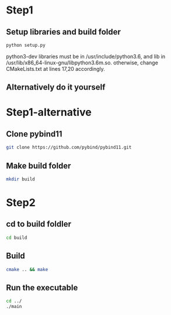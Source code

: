 # Step1
## Setup libraries and build folder
```bash
python setup.py
```
python3-dev libraries must be in /usr/include/python3.6, and lib in /usr/lib/x86_64-linux-gnu/libpython3.6m.so.
otherwise, change CMakeLists.txt at lines 17,20 accordingly.

## Alternatively do it yourself

# Step1-alternative
## Clone pybind11
```bash
git clone https://github.com/pybind/pybind11.git
```

## Make build folder
```bash
mkdir build
```


# Step2
## cd to build foldler
```bash
cd build
```

## Build
```bash
cmake .. && make
```

## Run the executable
```bash
cd ../
./main
```


